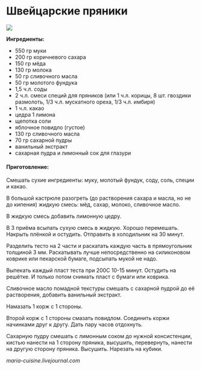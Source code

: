 # Швейцарские пряники

![](https://s-media-cache-ak0.pinimg.com/236x/a9/be/70/a9be70536ff6686e3b42bbcdc3cc8633.jpg)

**Ингредиенты:**

* 550 гр муки
* 200 гр коричневого сахара
* 150 гр мёда
* 130 гр молока
* 50 гр сливочного масла
* 50 гр молотого фундука
* 1,5 ч.л. соды
* 2 ч.л. смеси специй для пряников \(или 1 ч.л. корицы, 8 шт. гвоздики размолоть, 1/3 ч.л. мускатного ореха, 1/3 ч.л. имбиря\)
* 1 ч.л. какао
* цедра 1 лимона
* щепотка соли
* яблочное повидло \(густое\)
* 130 гр сливочного масла
* 70 гр сахарной пудры
* ванильный экстракт
* сахарная пудра и лимонный сок для глазури

#### Приготовление:

Смешать сухие ингредиенты: муку, молотый фундук, соду, соль, специи и какао.

В большой кастрюле разогреть \(до растворения сахара и масла, но не до кипения\) жидкую смесь: мёд, сахар, молоко, сливочное масло.

В жидкую смесь добавить лимонную цедру.

В 3 приёма всыпать сухую смесь в жидкую. Хорошо перемешать. Накрыть плёнкой и остудить. Отправить в холодильник на 30 минут.

Разделить тесто на 2 части и раскатать каждую часть в прямоугольник толщиной 3 мм. Раскатывать лучше непосредственно на силиконовом коврике или пекарской бумаге, подсыпать мукой не надо.

Выпекать каждый пласт теста при 200С 10-15 минут. Остудить на решётке. И только потом снимать пласт с бумаги или коврика.

Сливочное масло помадной текстуры смешать с сахарной пудрой до её растворения, добавить ванильный экстракт.

Намазать 1 корж с 1 стороны.

Второй корж с 1 стороны смазать повидлом. Соединить коржи начинками друг к другу. Дать пару часов отдохнуть.

Сахарную пудру смешать с лимонным соком до нужной консистенции, кистью нанести на 1 сторону пряника, высушить, перевернуть, нанести на другую сторону пряника. Высушить. Нарезать на кубики.

_maria-cuisine.livejournal.com_

